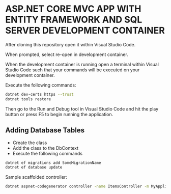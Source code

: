 # ASP.NET CORE MVC APP WITH ENTITY FRAMEWORK AND SQL SERVER DEVELOPMENT CONTAINER
After cloning this repository open it within Visual Studio Code.

When prompted, select re-open in development container.

When the development container is running open a terminal within Visual Studio Code such that your commands will be executed on your development container.

Execute the following commands:

``` bash
dotnet dev-certs https --trust
dotnet tools restore
```

Then go to the Run and Debug tool in Visual Studio Code and hit the play button or press F5 to begin running the application.

## Adding Database Tables
- Create the class
- Add the class to the DbContext
- Execute the following commands

```bash
dotnet ef migrations add SomeMigrationName
dotnet ef database update
```

Sample scaffolded controller:

```bash
dotnet aspnet-codegenerator controller -name ItemsController -m MyApplication.Web.Data.Item -dc MyApplication.Web.Data.ApplicationDbContext -scripts -udl -f -outDir ./Controllers
```